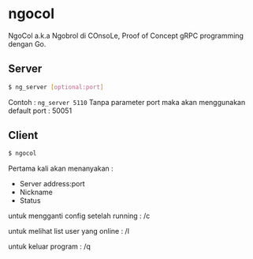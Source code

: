 # ngocol
NgoCol a.k.a Ngobrol di COnsoLe, Proof of Concept gRPC programming dengan Go.

## Server
```sh
$ ng_server [optional:port]
```
Contoh : `ng_server 5110`
Tanpa parameter port maka akan menggunakan default port : 50051

## Client
```sh
$ ngocol
```
Pertama kali akan menanyakan :
- Server address:port
- Nickname
- Status


untuk mengganti config setelah running : /c

untuk melihat list user yang online : /l

untuk keluar program : /q
